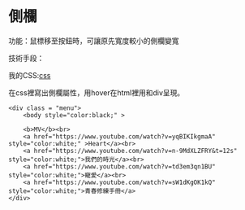 # 側欄

功能：鼠標移至按鈕時，可讓原先寬度較小的側欄變寬

技術手段：

我的CSS:[css](https://github.com/fairy042026/wd107b/blob/master/exercise/%E6%9C%9F%E6%9C%AB%E5%B0%88%E6%A1%88/tfb%E5%B0%8D%E7%85%A7%E7%89%88.css)

在css裡寫出側欄屬性，用hover在html裡用和div呈現。
```
<div class = "menu">
    <body style="color:black;" >
    
    <b>MV</b><br>
    <a href="https://www.youtube.com/watch?v=yqBIKIkgmaA" style="color:white;" >Heart</a><br>
    <a href="https://www.youtube.com/watch?v=n-9MdXLZFRY&t=12s" style="color:white;">我們的時光</a><br>
    <a href="https://www.youtube.com/watch?v=td3em3qn1BU" style="color:white;">寵愛</a><br>
    <a href="https://www.youtube.com/watch?v=sW1dKgOK1kQ" style="color:white;">青春修練手冊</a>
</div>

